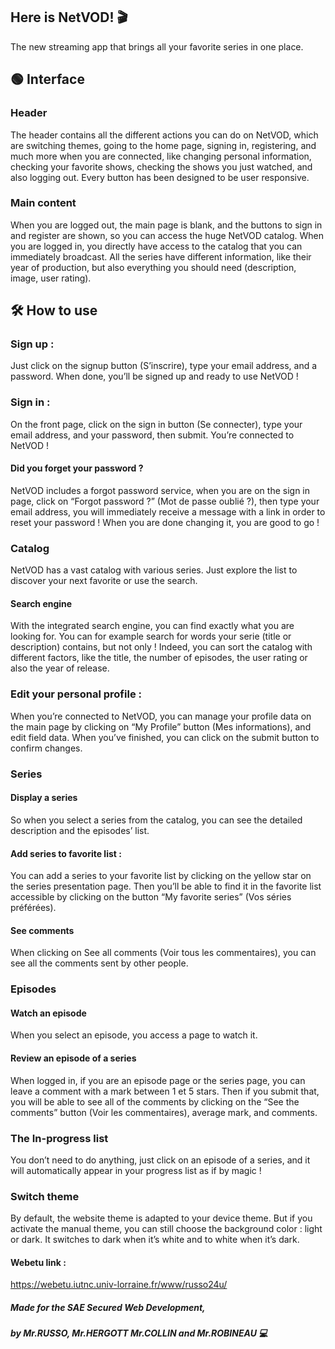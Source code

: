 ## Here is NetVOD! 🎬
The new streaming app that brings all your favorite series in one place.

## 🟢 Interface
### Header
The header contains all the different actions you can do on NetVOD, which are switching themes, going to the home page, signing in, registering, and much more when you are connected, like changing personal information, checking your favorite shows, checking the shows you just watched, and also logging out.
Every button has been designed to be user responsive.

### Main content
When you are logged out, the main page is blank, and the buttons to sign in and register are shown, so you can access the huge NetVOD catalog.
When you are logged in, you directly have access to the catalog that you can immediately broadcast.
All the series have different information, like their year of production, but also everything you should need (description, image, user rating).

## 🛠️ How to use
### Sign up : 
Just click on the signup button (S’inscrire), type your email address, and a password. When done, you’ll be signed up and ready to use NetVOD !

### Sign in :
On the front page, click on the sign in button (Se connecter), type your email address, and your password, then submit. You’re connected to NetVOD !
#### Did you forget your password ?
NetVOD includes a forgot password service, when you are on the sign in page, click on “Forgot password ?” (Mot de passe oublié ?), then type your email address, you will immediately receive a message with a link in order to reset your password ! When you are done changing it, you are good to go !

### Catalog
NetVOD has a vast catalog with various series. Just explore the list to discover your next favorite or use the search.
#### Search engine
With the integrated search engine, you can find exactly what you are looking for. You can for example search for words your serie (title or description) contains, but not only ! Indeed, you can sort the catalog with different factors, like the title, the number of episodes, the user rating or also the year of release.


### Edit your personal profile : 
When you’re connected to NetVOD, you can manage your profile data on the main page by clicking on “My Profile” button (Mes informations), and edit field data. When you’ve finished, you can click on the submit button to confirm changes.

### Series
#### Display a series
So when you select a series from the catalog, you can see the detailed description and the episodes’ list.
#### Add series to favorite list : 
You can add a series to your favorite list by clicking on the yellow star on the series presentation page. Then you’ll be able to find it in the favorite list accessible by clicking on the button “My favorite series” (Vos séries préférées).
#### See comments
When clicking on See all comments (Voir tous les commentaires), you can see all the comments sent by other people.

### Episodes
#### Watch an episode
When you select an episode, you access a page to watch it.
#### Review an episode of a series 
When logged in, if you are an episode page or the series page, you can leave a comment with a mark between 1 et 5 stars. Then if you submit that, you will be able to see all of the comments by clicking on the “See the comments” button (Voir les commentaires), average mark, and comments.
### The In-progress list
You don’t need to do anything, just click on an episode of a series, and it will automatically appear in your progress list as if by magic !


### Switch theme
By default, the website theme is adapted to your device theme. But if you activate the manual theme, you can still choose the background color : light or dark. It switches to dark when it’s white and to white when it’s dark.


#### Webetu link : 
https://webetu.iutnc.univ-lorraine.fr/www/russo24u/

##### Made for the SAE Secured Web Development,
##### by Mr.RUSSO, Mr.HERGOTT Mr.COLLIN and Mr.ROBINEAU 💻
